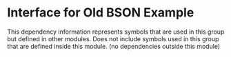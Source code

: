 
# Interface for Old BSON Example
This dependency information represents symbols that are used in this group but defined in other modules.  Does not include symbols used in this group that are defined inside this module.
(no dependencies outside this module)
